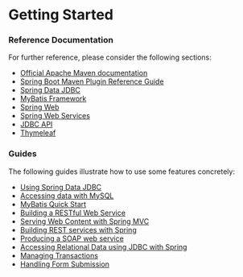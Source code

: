 # Getting Started

### Reference Documentation

For further reference, please consider the following sections:

* [Official Apache Maven documentation](https://maven.apache.org/guides/index.html)
* [Spring Boot Maven Plugin Reference Guide](https://docs.spring.io/spring-boot/docs/2.3.7.RELEASE/maven-plugin/)
* [Spring Data JDBC](https://docs.spring.io/spring-data/jdbc/docs/current/reference/html/)
* [MyBatis Framework](https://mybatis.org/spring-boot-starter/mybatis-spring-boot-autoconfigure/)
* [Spring Web](https://docs.spring.io/spring-boot/docs/2.3.7.RELEASE/reference/htmlsingle/#boot-features-developing-web-applications)
* [Spring Web Services](https://docs.spring.io/spring-boot/docs/2.3.7.RELEASE/reference/htmlsingle/#boot-features-webservices)
* [JDBC API](https://docs.spring.io/spring-boot/docs/2.3.7.RELEASE/reference/htmlsingle/#boot-features-sql)
* [Thymeleaf](https://docs.spring.io/spring-boot/docs/2.3.7.RELEASE/reference/htmlsingle/#boot-features-spring-mvc-template-engines)

### Guides

The following guides illustrate how to use some features concretely:

* [Using Spring Data JDBC](https://github.com/spring-projects/spring-data-examples/tree/master/jdbc/basics)
* [Accessing data with MySQL](https://spring.io/guides/gs/accessing-data-mysql/)
* [MyBatis Quick Start](https://github.com/mybatis/spring-boot-starter/wiki/Quick-Start)
* [Building a RESTful Web Service](https://spring.io/guides/gs/rest-service/)
* [Serving Web Content with Spring MVC](https://spring.io/guides/gs/serving-web-content/)
* [Building REST services with Spring](https://spring.io/guides/tutorials/bookmarks/)
* [Producing a SOAP web service](https://spring.io/guides/gs/producing-web-service/)
* [Accessing Relational Data using JDBC with Spring](https://spring.io/guides/gs/relational-data-access/)
* [Managing Transactions](https://spring.io/guides/gs/managing-transactions/)
* [Handling Form Submission](https://spring.io/guides/gs/handling-form-submission/)

